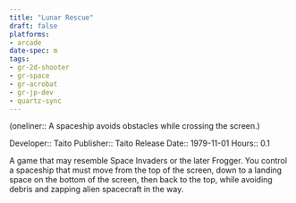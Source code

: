 ```yaml
---
title: "Lunar Rescue"
draft: false
platforms:
- arcade
date-spec: m
tags:
- gr-2d-shooter
- gr-space 
- gr-acrobat 
- gr-jp-dev
- quartz-sync
---
```


(oneliner:: A spaceship avoids obstacles while crossing the screen.)

Developer:: Taito
Publisher:: Taito
Release Date:: 1979-11-01
Hours:: 0.1

A game that may resemble Space Invaders or the later Frogger. You control a spaceship that must move from the top of the screen, down to a landing space on the bottom of the screen, then back to the top, while avoiding debris and zapping alien spacecraft in the way.